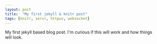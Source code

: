 ```yaml
---
layout: post
title:  "My first jekyll & knitr post"
tags: [knitr, servr, httpuv, websocket]
---
```


My first jekyll based blog post. I'm curious if this will work and how things will look.
